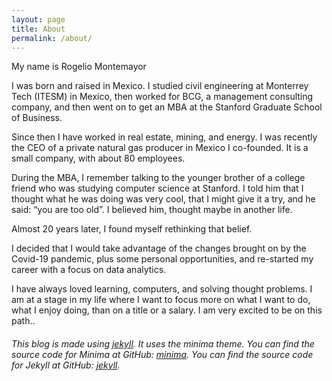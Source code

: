 ```yaml
---
layout: page
title: About
permalink: /about/
---
```


My name is Rogelio Montemayor

I was born and raised in Mexico. I studied civil engineering at Monterrey Tech (ITESM) in Mexico, then worked for BCG, a management consulting company, and then went on to get an MBA at the Stanford Graduate School of Business.

Since then I have worked in real estate, mining, and energy. I was recently the CEO of a private natural gas producer in Mexico I co-founded. It is a small company, with about 80 employees.

During the MBA, I remember talking to the younger brother of a college friend who was studying computer science at Stanford. I told him that I thought what he was doing was very cool, that I might give it a try, and he said: “you are too old”. I believed him, thought maybe in another life.

Almost 20 years later, I found myself rethinking that belief.

I decided that I would take advantage of the changes brought on by the Covid-19 pandemic, plus some personal opportunities, and re-started my career with a focus on data analytics.

I have always loved learning, computers, and solving thought problems. I am at a stage in my life where I want to focus more on what I want to do, what I enjoy doing, than on a title or a salary. I am very excited to be on this path..  

###### This blog is made using [jekyll][jekyll-organization]. It uses the minima theme. You can find the source code for Minima at GitHub: [minima][minima]. You can find the source code for Jekyll at GitHub: [jekyll](https://github.com/jekyll/jekyll).

[jekyll-organization]: https://github.com/jekyll
[minima]: https://github.com/jekyll/minima